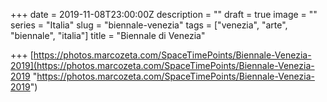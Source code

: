 +++
date = 2019-11-08T23:00:00Z
description = ""
draft = true
image = ""
series = "Italia"
slug = "biennale-venezia"
tags = ["venezia", "arte", "biennale", "italia"]
title = "Biennale di Venezia"

+++
[https://photos.marcozeta.com/SpaceTimePoints/Biennale-Venezia-2019](https://photos.marcozeta.com/SpaceTimePoints/Biennale-Venezia-2019 "https://photos.marcozeta.com/SpaceTimePoints/Biennale-Venezia-2019")